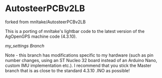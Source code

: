 # AutosteerPCBv2LB
forked from  mnltake/AutosteerPCBv2LB

This is a porting of mnltake's lightbar code to the latest version of the AgOpenGPS machine code (4.3.10).

*my_settings Branch*

Note - this branch has modifications specific to my hardware (such as pin number changes, using an ST Nucleo 32 board instead of an Arduino Nano, custom IMU implementation etc.). I recommend that you stick the Master branch that is as close to the standard 4.3.10 .INO as possible!